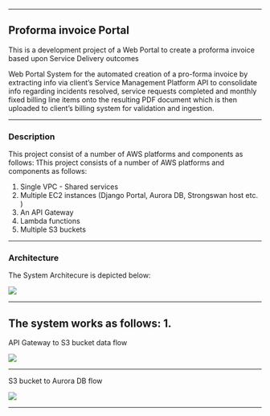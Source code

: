 

---

## Proforma invoice Portal

This is a development project of a Web Portal to create a proforma invoice based upon Service Delivery outcomes

Web Portal System for the automated creation of a pro-forma invoice by extracting info via client’s Service Management Platform API to consolidate info regarding incidents resolved, service requests completed and monthly fixed billing line items onto the resulting PDF document which is then uploaded to client’s billing system for validation and ingestion.

---

### Description

This project consist of a number of AWS platforms and components as follows:
1This project consists of a number of AWS platforms and components as follows:
1. Single VPC - Shared services
2. Multiple EC2 instances (Django Portal, Aurora DB, Strongswan host etc. )
3. An API Gateway
4. Lambda functions
5. Multiple S3 buckets
---

### Architecture

The System Architecure is depicted below:

<img src="./proforma.jpg">

---

The system works as follows:
1. 
---

API Gateway to S3 bucket data flow

<img src="./CDRInfo.png">
   
---

S3 bucket to Aurora DB flow

<img src="./sipgrafana.png">

---
